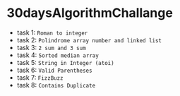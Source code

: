 # 30daysAlgorithmChallange

- task 1: `Roman to integer`
- task 2: `Polindrome array number and linked list`
- task 3: `2 sum and 3 sum`
- task 4: `Sorted median array`
- task 5: `String in Integer (atoi)`
- task 6: `Valid Parentheses`
- task 7: `FizzBuzz`
- task 8: `Contains Duplicate`